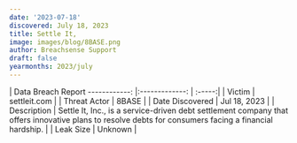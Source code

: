 ```yaml
---
date: '2023-07-18'
discovered: July 18, 2023
title: Settle It,
image: images/blog/8BASE.png
author: Breachsense Support
draft: false
yearmonths: 2023/july
---
```



| Data Breach Report
------------:     |:-------------:    | :-----:|
| Victim      | settleit.com      | 
| Threat Actor      | 8BASE      | 
| Date Discovered      | Jul 18, 2023      | 
| Description      | Settle It, Inc., is a service-driven debt settlement company that offers innovative plans to resolve debts for consumers facing a financial hardship.      | 
| Leak Size      | Unknown      | 

